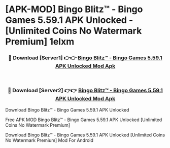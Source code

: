 # [APK-MOD] Bingo Blitz™️ - Bingo Games 5.59.1 APK Unlocked - [Unlimited Coins No Watermark Premium] 1elxm



<div align="center">
<h3>🔴 Download [Server1] 👉👉 <a href="https://momento.my/?title=Bingo_Blitz™️_-_Bingo_Games_5.59.1_APK_Unlocked">Bingo Blitz™️ - Bingo Games 5.59.1 APK Unlocked Mod Apk</a></h3><br>

<h3>🔴 Download [Server2] 👉👉 <a href="https://momento.my/?title=Bingo_Blitz™️_-_Bingo_Games_5.59.1_APK_Unlocked">Bingo Blitz™️ - Bingo Games 5.59.1 APK Unlocked Mod Apk</a></h3>
</div>



Download Bingo Blitz™️ - Bingo Games 5.59.1 APK Unlocked 

Free APK MOD Bingo Blitz™️ - Bingo Games 5.59.1 APK Unlocked [Unlimited Coins No Watermark Premium]

Download Bingo Blitz™️ - Bingo Games 5.59.1 APK Unlocked [Unlimited Coins No Watermark Premium] Mod For Android
